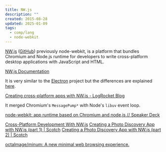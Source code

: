 ```yaml
---
title: NW.js
description: ""
created: 2015-08-28
updated: 2025-01-09
tags:
  - comp/lang
  - node-webkit
---
```


[NW.js](http://nwjs.io/) ([GitHub](https://github.com/nwjs/nw.js))
previously node-webkit, is a platform that bundles Chromium and Node.js runtime for developers to write cross-platform desktop applications with JavaScript and HTML.

[NW.js Documentation](http://docs.nwjs.io/en/latest/)

It is very similar to the [Electron](http://nwjs.io/) project but the differences are explained [here](http://electron.atom.io/docs/latest/development/atom-shell-vs-node-webkit/).

[Creating cross-platform apps with NW.js - LogRocket Blog](https://blog.logrocket.com/creating-cross-platform-apps-nw-js/)

It merged Chromium's `MessagePump*` with Node's `libuv` event loop.

[node-webkit: app runtime based on Chromium and node.js // Speaker Deck](https://speakerdeck.com/zcbenz/node-webkit-app-runtime-based-on-chromium-and-node-dot-js)

[Cross-Platform Development With NW.js](https://code.tutsplus.com/tutorials/cross-platform-development-with-nwjs--cms-23281)
[Creating a Photo Discovery App with NW.js (part 1) | Scotch](https://scotch.io/tutorials/creating-a-photo-discovery-app-with-nw-js-part-1)
[Creating a Photo Discovery App with NW.js (part 2) | Scotch](https://scotch.io/tutorials/creating-a-photo-discovery-app-with-nw-js-part-2)

[octalmage/minum: A new minimal web browsing experience.](https://github.com/octalmage/minum)
